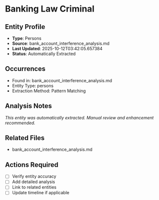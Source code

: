 # Banking Law Criminal

## Entity Profile
- **Type**: Persons
- **Source**: bank_account_interference_analysis.md
- **Last Updated**: 2025-10-12T03:42:05.657384
- **Status**: Automatically Extracted

## Occurrences
- Found in: bank_account_interference_analysis.md
- Entity Type: persons
- Extraction Method: Pattern Matching

## Analysis Notes
*This entity was automatically extracted. Manual review and enhancement recommended.*

## Related Files
- bank_account_interference_analysis.md

## Actions Required
- [ ] Verify entity accuracy
- [ ] Add detailed analysis
- [ ] Link to related entities
- [ ] Update timeline if applicable

